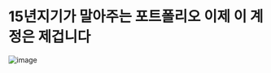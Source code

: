 # 15년지기가 말아주는 포트폴리오 이제 이 계정은 제겁니다

![image](https://github.com/user-attachments/assets/1b22ccfe-ca4b-4d87-9e64-1871e3c87121)

